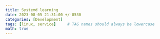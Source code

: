 ```yaml
---
title: Systemd learning
date: 2023-08-05 21:31:00 +/-0530
categories: [Development]
tags: [linux, service]     # TAG names should always be lowercase
math: true
---
```


###

